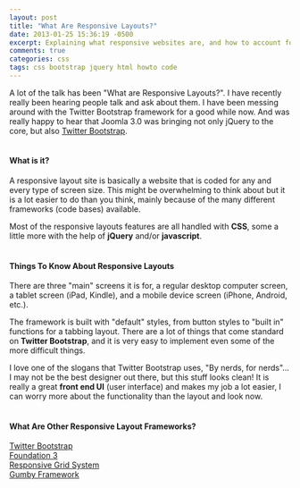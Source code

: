 ```yaml
---
layout: post
title: "What Are Responsive Layouts?"
date: 2013-01-25 15:36:19 -0500
excerpt: Explaining what responsive websites are, and how to account for them
comments: true
categories: css
tags: css bootstrap jquery html howto code
---
```

A lot of the talk has been "What are Responsive Layouts?". I have recently really been hearing people talk and ask about them. I have been messing around with the Twitter Bootstrap framework for a good while now. And was really happy to hear that Joomla 3.0 was bringing not only jQuery to the core, but also [Twitter Bootstrap](/css/using-twitter-bootstrap-beginners-part-1.html).  
<br>

#### What is it?
A responsive layout site is basically a website that is coded for any and every type of screen size. This might be overwhelming to think about but it is a lot easier to do than you think, mainly because of the many different frameworks (code bases) available.  

Most of the responsive layouts features are all handled with **CSS**, some a little more with the help of **jQuery** and/or **javascript**.  
<br>

#### Things To Know About Responsive Layouts
There are three "main" screens it is for, a regular desktop computer screen, a tablet screen (iPad, Kindle), and a mobile device screen (iPhone, Android, etc.).  

The framework is built with "default" styles, from button styles to "built in" functions for a tabbing layout. There are a lot of things that come standard on **Twitter Bootstrap**, and it is very easy to implement even some of the more difficult things.  

I love one of the slogans that Twitter Bootstrap uses, "By nerds, for nerds"... I may not be the best designer out there, but this stuff looks clean! It is really a great **front end UI** (user interface) and makes my job a lot easier, I can worry more about the functionality than the layout and look now.  
<br>

#### What Are Other Responsive Layout Frameworks?
<a href="https://getbootstrap.com/2.3.2/" target="_blank" rel="noopener">Twitter Bootstrap</a>  
<a href="http://foundation.zurb.com/" target="_blank" rel="noopener">Foundation 3</a>  
<a href="http://www.responsivegridsystem.com/" target="_blank" rel="noopener">Responsive Grid System</a>  
<a href="http://www.gumbyframework.com/" target="_blank" rel="noopener">Gumby Framework</a>
